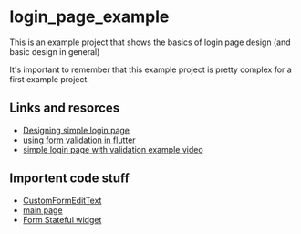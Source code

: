 # login_page_example

This is an example project that shows the basics of login page design (and basic design in general)

It's important to remember that this example project is pretty complex for a first example project.

## Links and resorces

- [Designing simple login page](https://pusher.com/tutorials/login-ui-flutter)
- [using form validation in flutter](https://nitishk72.medium.com/form-validation-in-flutter-d762fbc9212c)
- [simple login page with validation example video](https://www.youtube.com/watch?v=RlBfFswZ94U&ab_channel=MTECHVIRAL)

## Importent code stuff
* [CustomFormEditText](./lib/login_form.dart#L142)
* [main page](./lib/main.dart)
* [Form Stateful widget](./lib/login_form.dart#L9)



